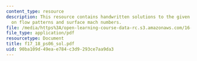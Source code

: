 ```yaml
---
content_type: resource
description: This resource contains handwritten solutions to the given problem set
  on flow patterns and surface mach numbers.
file: /media/https%3A/open-learning-course-data-rc.s3.amazonaws.com/16-01-unified-engineering-i-ii-iii-iv-fall-2005-spring-2006/90ba109d49eae784c3d9293ce7aa9da3_f17_18_ps06_sol.pdf
file_type: application/pdf
resourcetype: Document
title: f17_18_ps06_sol.pdf
uid: 90ba109d-49ea-e784-c3d9-293ce7aa9da3
---
```

